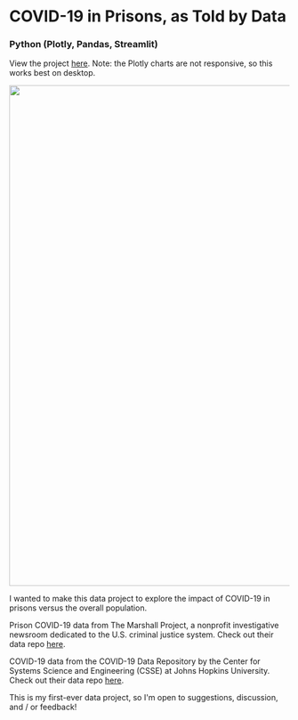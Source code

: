 # COVID-19 in Prisons, as Told by Data
### Python (Plotly, Pandas, Streamlit)

View the project [here](https://covid-prisons.herokuapp.com). Note: the Plotly charts are not responsive, so this works best on desktop.

<img src="https://github.com/fibanneacci/covid-prisons/blob/main/Screen%20Shot%202020-07-26%20at%2012.27.31%20PM.png" width="900">

I wanted to make this data project to explore the impact of COVID-19 in prisons versus the overall population.

Prison COVID-19 data from The Marshall Project, a nonprofit investigative newsroom dedicated to the U.S. criminal justice system. Check out their data repo [here](https://github.com/themarshallproject/COVID_prison_data).

COVID-19 data from the COVID-19 Data Repository by the Center for Systems Science and Engineering (CSSE) at Johns Hopkins University. Check out their data repo [here](https://github.com/CSSEGISandData/COVID-19).

This is my first-ever data project, so I'm open to suggestions, discussion, and / or feedback!

